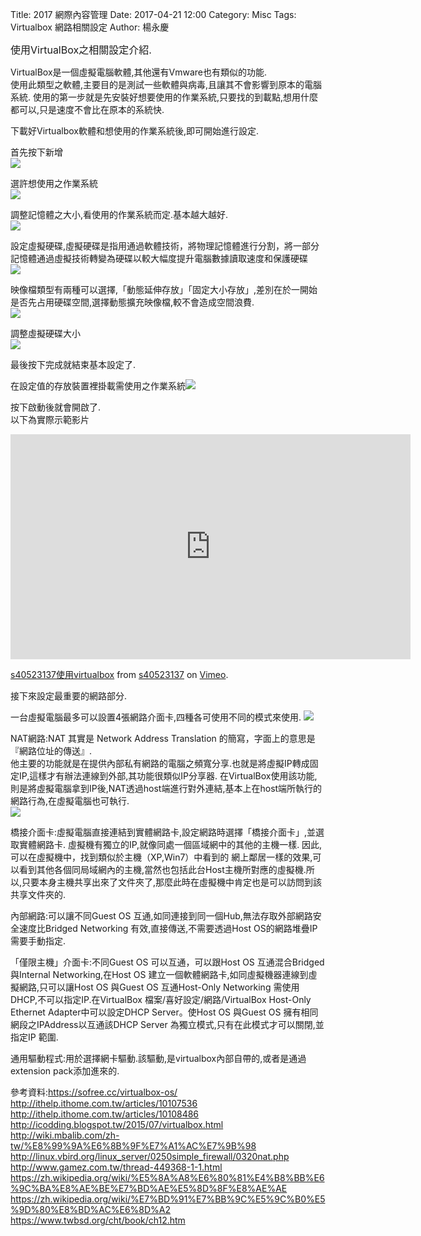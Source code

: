 Title: 2017 網際內容管理
Date: 2017-04-21 12:00
Category: Misc
Tags: Virtualbox 網路相關設定
Author: 楊永慶

<font size="3">使用VirtualBox之相關設定介紹.</font>

<!-- PELICAN_END_SUMMARY -->
VirtualBox是一個虛擬電腦軟體,其他還有Vmware也有類似的功能.<br>使用此類型之軟體,主要目的是測試一些軟體與病毒,且讓其不會影響到原本的電腦系統.
使用的第一步就是先安裝好想要使用的作業系統,只要找的到載點,想用什麼都可以,只是速度不會比在原本的系統快.

下載好Virtualbox軟體和想使用的作業系統後,即可開始進行設定.



首先按下新增<br>
<img src="http://0.blog.xuite.net/0/9/c/9/17510967/blog_815913/txt/66578586/177.png">



選許想使用之作業系統<br>
<img src="https://i1.wp.com/future-vr.com/wp-content/uploads/2015/10/21.jpg">



調整記憶體之大小,看使用的作業系統而定.基本越大越好.<br>
<img src="http://3.bp.blogspot.com/-Jo9HbCuvhJU/UWZvKudcMgI/AAAAAAAAAMk/vt-IlJ2UbmI/s1600/VirtualBox-setting-3.png">



設定虛擬硬碟,虛擬硬碟是指用通過軟體技術，將物理記憶體進行分割，將一部分記憶體通過虛擬技術轉變為硬碟以較大幅度提升電腦數據讀取速度和保護硬碟<br><img src="https://img.sofree.cc/VirtualBox_113E8/virtualbox_14.png">



映像檔類型有兩種可以選擇,「動態延伸存放」「固定大小存放」,差別在於一開始是否先占用硬碟空間,選擇動態擴充映像檔,較不會造成空間浪費.<br>
<img src="https://img.sofree.cc/VirtualBox_113E8/virtualbox_16.png">



調整虛擬硬碟大小<br><img src="https://img.sofree.cc/VirtualBox_113E8/virtualbox_17.png">



最後按下完成就結束基本設定了.



在設定值的存放裝置裡掛載需使用之作業系統<img src="https://img.sofree.cc/VirtualBox_113E8/virtualbox_24.png">



按下啟動後就會開啟了.<br>以下為實際示範影片<br>

<iframe src="https://player.vimeo.com/video/191022142" width="640" height="360" frameborder="0" webkitallowfullscreen mozallowfullscreen allowfullscreen></iframe>
<p><a href="https://vimeo.com/191022142">s40523137使用virtualbox</a> from <a href="https://vimeo.com/user58917993">s40523137</a> on <a href="https://vimeo.com">Vimeo</a>.</p>


接下來設定最重要的網路部分.



一台虛擬電腦最多可以設置4張網路介面卡,四種各可使用不同的模式來使用.
<img src="http://ithelp.ithome.com.tw/upload/images/20121026/20121026174118508a5abe5d59d_resize.jpg">



NAT網路:NAT 其實是 Network Address Translation 的簡寫，字面上的意思是『網路位址的傳送』.<br>他主要的功能就是在提供內部私有網路的電腦之頻寬分享.也就是將虛擬IP轉成固定IP,這樣才有辦法連線到外部,其功能很類似IP分享器.
在VirtualBox使用該功能,則是將虛擬電腦拿到IP後,NAT透過host端進行對外連結,基本上在host端所執行的網路行為,在虛擬電腦也可執行.<br>
<img src="http://ithelp.ithome.com.tw/upload/images/20121026/20121026174743508a5c3f36f96_resize.jpg">



橋接介面卡:虛擬電腦直接連結到實體網路卡,設定網路時選擇「橋接介面卡」,並選取實體網路卡.
虛擬機有獨立的IP,就像同處一個區域網中的其他的主機一樣.
因此,可以在虛擬機中，找到類似於主機（XP,Win7）中看到的 網上鄰居一樣的效果,可以看到其他各個同局域網內的主機,當然也包括此台Host主機所對應的虛擬機.所以,只要本身主機共享出來了文件夾了,那麼此時在虛擬機中肯定也是可以訪問到該共享文件夾的.



內部網路:可以讓不同Guest OS 互通,如同連接到同一個Hub,無法存取外部網路安全速度比Bridged Networking 有效,直接傳送,不需要透過Host OS的網路堆疊IP 需要手動指定.



「僅限主機」介面卡:不同Guest OS 可以互通，可以跟Host OS 互通混合Bridged 與Internal Networking,在Host OS 建立一個軟體網路卡,如同虛擬機器連線到虛擬網路,只可以讓Host OS 與Guest OS 互通Host-Only Networking 需使用DHCP,不可以指定IP.在VirtualBox 檔案/喜好設定/網路/VirtualBox Host-Only Ethernet Adapter中可以設定DHCP Server。使Host OS 與Guest OS 擁有相同網段之IPAddress以互通該DHCP Server 為獨立模式,只有在此模式才可以關閉,並指定IP 範圍.



通用驅動程式:用於選擇網卡驅動.該驅動,是virtualbox內部自帶的,或者是通過extension pack添加進來的.




參考資料:https://sofree.cc/virtualbox-os/<br>http://ithelp.ithome.com.tw/articles/10107536<br>http://ithelp.ithome.com.tw/articles/10108486<br>http://icodding.blogspot.tw/2015/07/virtualbox.html<br>http://wiki.mbalib.com/zh-tw/%E8%99%9A%E6%8B%9F%E7%A1%AC%E7%9B%98<br>http://linux.vbird.org/linux_server/0250simple_firewall/0320nat.php<br>http://www.gamez.com.tw/thread-449368-1-1.html<br>https://zh.wikipedia.org/wiki/%E5%8A%A8%E6%80%81%E4%B8%BB%E6%9C%BA%E8%AE%BE%E7%BD%AE%E5%8D%8F%E8%AE%AE<br>https://zh.wikipedia.org/wiki/%E7%BD%91%E7%BB%9C%E5%9C%B0%E5%9D%80%E8%BD%AC%E6%8D%A2<br>https://www.twbsd.org/cht/book/ch12.htm<br>